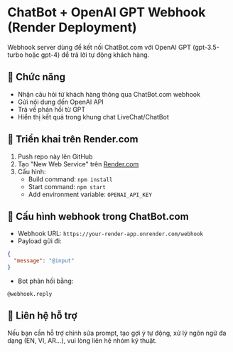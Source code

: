 # ChatBot + OpenAI GPT Webhook (Render Deployment)

Webhook server dùng để kết nối ChatBot.com với OpenAI GPT (gpt-3.5-turbo hoặc gpt-4) để trả lời tự động khách hàng.

## 🧠 Chức năng

- Nhận câu hỏi từ khách hàng thông qua ChatBot.com webhook
- Gửi nội dung đến OpenAI API
- Trả về phản hồi từ GPT
- Hiển thị kết quả trong khung chat LiveChat/ChatBot

## 🚀 Triển khai trên Render.com

1. Push repo này lên GitHub
2. Tạo "New Web Service" trên [Render.com](https://render.com)
3. Cấu hình:
   - Build command: `npm install`
   - Start command: `npm start`
   - Add environment variable: `OPENAI_API_KEY`

## 📡 Cấu hình webhook trong ChatBot.com

- Webhook URL: `https://your-render-app.onrender.com/webhook`
- Payload gửi đi:

```json
{
  "message": "@input"
}
```

- Bot phản hồi bằng:
```
@webhook.reply
```

## 📩 Liên hệ hỗ trợ

Nếu bạn cần hỗ trợ chỉnh sửa prompt, tạo gợi ý tự động, xử lý ngôn ngữ đa dạng (EN, VI, AR...), vui lòng liên hệ nhóm kỹ thuật.

